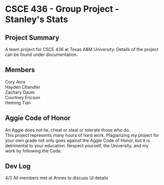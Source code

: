 # CSCE 436 - Group Project - Stanley's Stats

## Project Summary
A team project for CSCE 436 at Texas A&M University. Details of the project can be found under documentation. 

## Members
Cory Avra<br>
Hayden Chandler<br>
Zachary Daum<br>
Courtney Ericson<br>
Heming Tian<br>

## Aggie Code of Honor
An Aggie does not lie, cheat or steal or tolerate those who do.<br>
This project represents many hours of hard work. Plagiarizing my project for your own grade not only goes against the Aggie Code of Honor, but it is detrimental to your education. Respect yourself, the University, and my work by following the Code.

## Dev Log
4/3
All members met at Annex to discuss UI details